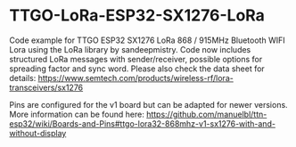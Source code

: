# TTGO-LoRa-ESP32-SX1276-LoRa
Code example for TTGO ESP32 SX1276 LoRa 868 / 915MHz Bluetooth WIFI Lora using the LoRa library by sandeepmistry.
Code now includes structured LoRa messages with sender/receiver, possible options for spreading factor and sync word. Please also check the data sheet for details: https://www.semtech.com/products/wireless-rf/lora-transceivers/sx1276

Pins are configured for the v1 board but can be adapted for newer versions. 
More information can be found here: https://github.com/manuelbl/ttn-esp32/wiki/Boards-and-Pins#ttgo-lora32-868mhz-v1-sx1276-with-and-without-display
